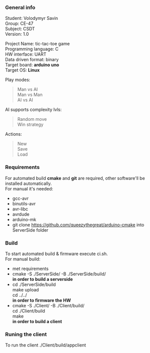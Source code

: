### General info

Student: Volodymyr Savin  
Group: CE-47  
Subject: CSDT  
Version: 1.0

Project Name: tic-tac-toe game  
Programming language: C  
HW interface: UART  
Data driven format: binary  
Target board: **arduino uno**  
Target OS: **Linux**

Play modes:  
>Man vs AI  
>Man vs Man  
>AI vs AI

AI supports complexity lvls:    
>Random move  
>Win strategy

Actions:  
>New  
>Save  
>Load

### Requirements

For automated build **cmake** and **git** are required, other software'll be installed automatically.  
For manual it's needed:
* gcc-avr
* binutils-avr
* avr-libc
* avrdude
* arduino-mk
* git clone https://github.com/queezythegreat/arduino-cmake into ServerSide folder

### Build

To start automated build & firmware execute ci.sh.  
For manual build:
* met requirements
* cmake -S ./ServerSide/ -B ./ServerSide/build/  
**in order to build a serverside**
* cd ./ServerSide/build  
make upload  
cd ../../  
**in order to firmware the HW**
* cmake -S ./Client/ -B ./Client/build/  
cd ./Client/build  
make  
**in order to build a client**

### Runing the client

To run the client ./Client/build/appclient 